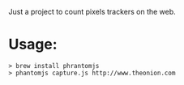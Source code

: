 Just a project to count pixels trackers on the web.

# Usage:

    > brew install phrantomjs
    > phantomjs capture.js http://www.theonion.com